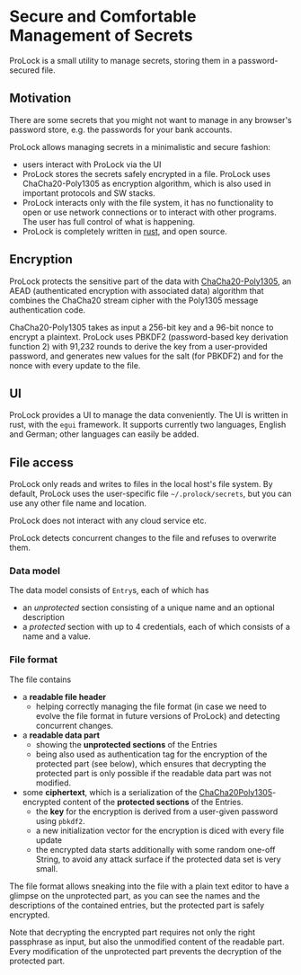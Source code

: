 # Secure and Comfortable Management of Secrets

ProLock is a small utility to manage secrets, storing them in a password-secured file.

## Motivation

There are some secrets that you might not want to manage in any browser's
password store, e.g. the passwords for your bank accounts.

ProLock allows managing secrets in a minimalistic and secure fashion:

- users interact with ProLock via the UI
- ProLock stores the secrets safely encrypted in a file.
  ProLock uses ChaCha20-Poly1305 as encryption algorithm, which is also used in important
  protocols and SW stacks.
- ProLock interacts only with the file system, it has no functionality to open or use
  network connections or to interact with other programs.
  The user has full control of what is happening.
- ProLock is completely written in [rust](www.rust-lang.org),
  and open source.

## Encryption

ProLock protects the sensitive part of the data with [ChaCha20-Poly1305](https://en.wikipedia.org/wiki/ChaCha20-Poly1305),
an AEAD (authenticated encryption with associated data) algorithm
that combines the ChaCha20 stream cipher with the Poly1305 message authentication code.

ChaCha20-Poly1305 takes as input a 256-bit key and a 96-bit nonce to encrypt a plaintext.
ProLock uses PBKDF2 (password-based key derivation function 2)
with 91,232 rounds to derive the key from a user-provided password,
and generates new values for the salt (for PBKDF2) and for the nonce
with every update to the file.

## UI

ProLock provides a UI to manage the data conveniently.
The UI is written in rust, with the `egui` framework.
It supports currently two languages, English and German; other languages can easily be added.

## File access

ProLock only reads and writes to files in the local host's file system.
By default, ProLock uses the user-specific file `~/.prolock/secrets`,
but you can use any other file name and location.

ProLock does not interact with any cloud service etc.

ProLock detects concurrent changes to the file and refuses to overwrite them.

### Data model

The data model consists of `Entry`s, each of which has

- an *unprotected* section consisting of a unique name and an optional description
- a *protected* section with up to 4 credentials, each of which consists of a name and a value.

### File format

The file contains

- a **readable file header**
  - helping correctly managing the file format (in case we need to evolve the file format
    in future versions of ProLock) and detecting concurrent changes.
- a **readable data part**
  - showing the **unprotected sections** of the Entries
  - being also used as authentication tag for the encryption of the
    protected part (see below), which ensures that decrypting the protected part
    is only possible if the readable data part was not modified.
- some **ciphertext**, which is a serialization of the
[ChaCha20Poly1305](https://crates.io/crates/chacha20poly1305/0.10.1)-encrypted content
of the **protected sections** of the Entries.
  - the **key** for the encryption is derived from a user-given password using `pbkdf2`.
  - a new initialization vector for the encryption is diced with every file update
  - the encrypted data starts additionally with some random one-off String,
    to avoid any attack surface if the protected data set is very small.

The file format allows sneaking into the file with a plain text editor
to have a glimpse on the unprotected part, as you can see the names and the
descriptions of the contained entries, but the protected part is safely encrypted.

Note that decrypting the encrypted part requires not only the right passphrase
as input, but also the unmodified content of the readable part.
Every modification of the unprotected part prevents the decryption of the protected part.
